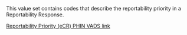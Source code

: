 This value set contains codes that describe the reportability priority in a Reportability Response. 

[Reportability Priority (eCR) PHIN VADS link](http://phinvads.cdc.gov/vads/ViewValueSet.action?oid=2.16.840.1.113883.10.20.15.2.5.5)
